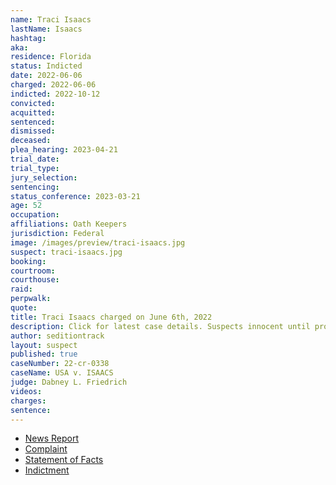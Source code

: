 ```yaml
---
name: Traci Isaacs
lastName: Isaacs
hashtag:
aka:
residence: Florida
status: Indicted
date: 2022-06-06
charged: 2022-06-06
indicted: 2022-10-12
convicted:
acquitted:
sentenced:
dismissed:
deceased:
plea_hearing: 2023-04-21
trial_date:
trial_type:
jury_selection:
sentencing:
status_conference: 2023-03-21
age: 52
occupation:
affiliations: Oath Keepers
jurisdiction: Federal
image: /images/preview/traci-isaacs.jpg
suspect: traci-isaacs.jpg
booking:
courtroom:
courthouse:
raid:
perpwalk:
quote:
title: Traci Isaacs charged on June 6th, 2022
description: Click for latest case details. Suspects innocent until proven guilty.
author: seditiontrack
layout: suspect
published: true
caseNumber: 22-cr-0338
caseName: USA v. ISAACS
judge: Dabney L. Friedrich
videos:
charges:
sentence:
---
```

- [News Report](https://www.fox35orlando.com/news/3-more-arrested-in-central-florida-connected-to-capitol-riot-officials-say)
- [Complaint](https://www.justice.gov/usao-dc/case-multi-defendant/file/1513231/download)
- [Statement of Facts](https://www.justice.gov/usao-dc/case-multi-defendant/file/1513236/download)
- [Indictment](https://extremism.gwu.edu/sites/g/files/zaxdzs2191/f/Leslie%20Gray%20and%20Traci%20Isaacs%20Indictment.pdf)
